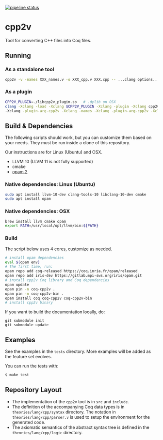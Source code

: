 [![pipeline status](https://gitlab.com/bedrocksystems/cpp2v/badges/master/pipeline.svg)](https://gitlab.com/bedrocksystems/cpp2v/commits/master)


# cpp2v

Tool for converting C++ files into Coq files.

## Running

### As a standalone tool

```sh
cpp2v -v -names XXX_names.v -o XXX_cpp.v XXX.cpp -- ...clang options...
```

### As a plugin

```sh
CPP2V_PLUGIN=./libcpp2v_plugin.so	# .dylib on OSX
clang -Xclang -load -Xclang $CPP2V_PLUGIN -Xclang -plugin -Xclang cpp2v -Xclang -plugin-arg-cpp2v -Xclang -o -Xclang -plugin-arg-cpp2v -Xclang foo_cpp.v
-Xclang -plugin-arg-cpp2v -Xclang -names -Xclang -plugin-arg-cpp2v -Xclang foo_names_cpp.v ...standard clang options...
```

## Build & Dependencies

The following scripts should work, but you can customize them based on your
needs.
They must be run inside a clone of this repository.

Our instructions are for Linux (Ubuntu) and OSX.

- LLVM 10 (LLVM 11 is not fully supported)
- cmake
- [opam 2](https://opam.ocaml.org/)

### Native dependencies: Linux (Ubuntu)

```sh
sudo apt install llvm-10-dev clang-tools-10 libclang-10-dev cmake
sudo apt install opam
```

### Native dependencies: OSX


```sh
brew install llvm cmake opam
export PATH=/usr/local/opt/llvm/bin:${PATH}
```

### Build

The script below uses 4 cores, customize as needed.
```sh
# install opam dependencies
eval $(opam env)
# The first time, run:
opam repo add coq-released https://coq.inria.fr/opam/released
opam repo add iris-dev https://gitlab.mpi-sws.org/iris/opam.git
# install cpp2v Coq library and Coq dependencies
opam update
opam pin -n coq-cpp2v .
opam pin -n coq-cpp2v-bin .
opam install coq coq-cpp2v coq-cpp2v-bin
# install cpp2v binary
```

If you want to build the documentation locally, do:
```
git submodule init
git submodule update
```

## Examples
See the examples in the `tests` directory.
More examples will be added as the feature set evolves.

You can run the tests with:

```sh
$ make test
```

## Repository Layout

- The implementation of the `cpp2v` tool is in `src` and `include`.
- The definition of the accompanying Coq data types is in `theories/lang/cpp/syntax` directory. The notation in `theories/lang/cpp/parser.v` is used to setup the environment for the generated code.
- The axiomatic semantics of the abstract syntax tree is defined in the `theories/lang/cpp/logic` directory.
